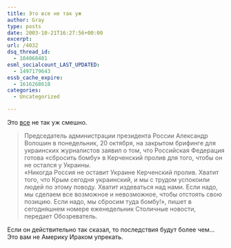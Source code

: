 ```yaml
---
title: Это все не так уж
author: Gray
type: posts
date: 2003-10-21T16:27:56+00:00
excerpt:
url: /4032
dsq_thread_id:
  - 104068481
esml_socialcount_LAST_UPDATED:
  - 1497179643
essb_cache_expire:
  - 1616268618
categories:
  - Uncategorized

---
```








Это <a href="http://www.korrespondent.net/main/81417" target="_blank">все</a> не так уж смешно.

> Председатель администрации президента России Александр Волошин в понедельник, 20 октября, на закрытом брифинге для украинских журналистов заявил о том, что Российская Федерация готова &#171;сбросить бомбу&#187; в Керченский пролив для того, чтобы он не остался у Украины.  
> &#171;Никогда Россия не оставит Украине Керченский пролив. Хватит того, что Крым сегодня украинский, и мы с трудом успокоили людей по этому поводу. Хватит издеваться над нами. Если надо, мы сделаем все возможное и невозможное, чтобы отстоять свою позицию. Если надо, мы сбросим туда бомбу!&#187;, пишет в сегодняшнем номере еженедельник Столичные новости, передает Обозреватель.

Если он действительно так сказал, то последствия будут более чем&#8230; Это вам не Америку Ираком упрекать.